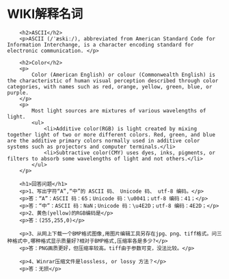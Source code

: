 <html lang="en">

<head>
	<meta charset="utf-8" />
	<title>作业4</title>
	<link type="text/css" href="homework.css" rel="stylesheet" media="screen" />
</head>

<body>
		<h1>WIKI解释名词</h1><!--正文-->

		<h2>ASCII</h2>
		<p>ASCII (/ˈæskiː/), abbreviated from American Standard Code for Information Interchange, is a character encoding standard for electronic communication. </p>

		<h2>Color</h2>
		<p>
			Color (American English) or colour (Commonwealth English) is the characteristic of human visual perception described through color categories, with names such as red, orange, yellow, green, blue, or purple.
		</p>
		<p>
			Most light sources are mixtures of various wavelengths of light.
			<ul>
				<li>Additive color(RGB) is light created by mixing together light of two or more different colors. Red, green, and blue are the additive primary colors normally used in additive color systems such as projectors and computer terminals.</li>
				<li>Subtractive color(CMY) uses dyes, inks, pigments, or filters to absorb some wavelengths of light and not others.</li>
			</ul>
		</p>

		<h1>回答问题</h1>
		<p>1、写出字符“A”,“中”的 ASCII 码、 Unicode 码、 utf-8 编码。</p>
		<p>答：“A”：ASCII 码：65；Unicode 码：\u0041；utf-8 编码：41；</p>
		<p>答：“中”：ASCII 码：NaN；Unicode 码：\u4E2D；utf-8 编码：4E2D；</p>
		<p>2、黄色(yellow)的RGB编码是</p>
		<p>答：(255,255,0)</p>

		<p>3、从网上下载一个BMP格式图像,用图片编辑工具另存在jpg、png、tiff格式。问三种格式中,哪种格式显示质量好?相对于BMP格式,压缩率各是多少?</p>
		<p>答：PNG画质更好，但压缩率较高。tiff由于参数可变，没法比较。</p>

		<p>4、Winrar压缩文件是lossless, or lossy 方法？</p>
		<p>答：无损</p>
</body>
</html>
